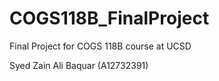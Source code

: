# COGS118B_FinalProject
Final Project for COGS 118B course at UCSD

Syed Zain Ali Baquar (A12732391)
